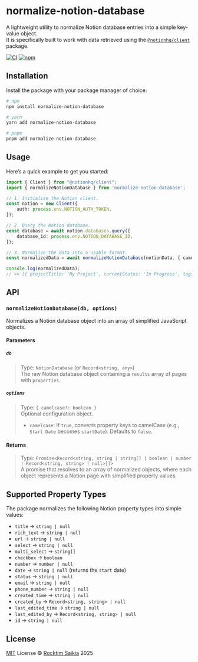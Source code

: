 # normalize-notion-database

A lightweight utility to normalize Notion database entries into a simple key-value object. \
It is specifically built to work with data retrieved using the [`@notionhq/client`](https://www.npmjs.com/package/@notionhq/client) package.

[![CI](https://github.com/rocktimsaikia/normalize-notion-database/actions/workflows/main.yml/badge.svg)](https://github.com/rocktimsaikia/normalize-notion-database/actions/workflows/main.yml) [![npm](https://img.shields.io/npm/v/normalize-notion-database?color=brightgreen)](https://www.npmjs.com/package/normalize-notion-database)

## Installation

Install the package with your package manager of choice:

```sh
# npm
npm install normalize-notion-database

# yarn
yarn add normalize-notion-database

# pnpm
pnpm add normalize-notion-database
```

## Usage

Here’s a quick example to get you started:

```typescript
import { Client } from "@notionhq/client";
import { normalizeNotionDatabase } from 'normalize-notion-database';

// 1. Initialize the Notion client.
const notion = new Client({
	auth: process.env.NOTION_AUTH_TOKEN,
});

// 2. Query the Notion database.
const database = await notion.databases.query({
	database_id: process.env.NOTION_DATABASE_ID,
});

// 3. Normalize the data into a usable format.
const normalizedData = await normalizeNotionDatabase(notionData, { camelcase: true });

console.log(normalizedData);
// => [{ projectTitle: 'My Project', currentStatus: 'In Progress', tags: ['Tag1', 'Tag2'] }]
```


## API

### `normalizeNotionDatabase(db, options)`

Normalizes a Notion database object into an array of simplified JavaScript objects.

#### Parameters

##### `db`

> Type: `NotionDatabase` (or `Record<string, any>`)  
> The raw Notion database object containing a `results` array of pages with `properties`.

##### `options`

> Type: `{ camelcase?: boolean }`  
> Optional configuration object.  
> - `camelcase`: If `true`, converts property keys to camelCase (e.g., `Start Date` becomes `startDate`). Defaults to `false`.

#### Returns

> Type: `Promise<Record<string, string | string[] | boolean | number | Record<string, string> | null>[]>`  
> A promise that resolves to an array of normalized objects, where each object represents a Notion page with simplified property values.

## Supported Property Types

The package normalizes the following Notion property types into simple values:

- `title` → `string | null`
- `rich_text` → `string | null`
- `url` → `string | null`
- `select` → `string | null`
- `multi_select` → `string[]`
- `checkbox` → `boolean`
- `number` → `number | null`
- `date` → `string | null` (returns the `start` date)
- `status` → `string | null`
- `email` → `string | null`
- `phone_number` → `string | null`
- `created_time` → `string | null`
- `created_by` → `Record<string, string> | null`
- `last_edited_time` → `string | null`
- `last_edited_by` → `Record<string, string> | null`
- `id` → `string | null`

## License

[MIT](./LICENSE) License © [Rocktim Saikia](https://rocktimsaikia.dev) 2025
